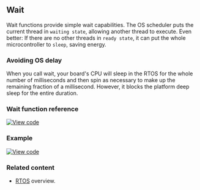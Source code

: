 ## Wait

Wait functions provide simple wait capabilities. The OS scheduler puts the current thread in `waiting state`, allowing another thread to execute. Even better: If there are no other threads in `ready state`, it can put the whole microcontroller to `sleep`, saving energy.

### Avoiding OS delay

When you call wait, your board's CPU will sleep in the RTOS for the whole number of milliseconds and then spin as necessary to make up the remaining fraction of a millisecond. However, it blocks the platform deep sleep for the entire duration.

### Wait function reference

[![View code](https://www.mbed.com/embed/?type=library)](http://os-doc-builder.test.mbed.com/docs/v5.9/mbed-os-api-doxy/mbed__wait__api_8h_source.html)

### Example

[![View code](https://www.mbed.com/embed/?url=https://os.mbed.com/teams/mbed_example/code/wait_ex_1/)](https://os.mbed.com/teams/mbed_example/code/wait_ex_1/file/7d249aa3d880/main.cpp)

### Related content

- [RTOS](/docs/v5.9/reference/rtos.html) overview.
